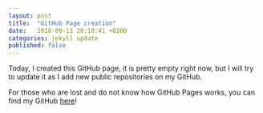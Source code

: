```yaml
---
layout: post
title:  "GitHub Page creation"
date:   2018-09-11 20:10:41 +0200
categories: jekyll update
published: false
---
```

Today, I created this GitHub page, it is pretty empty right now, but I will try to update it as I add new public repositories on my GitHub.

For those who are lost and do not know how GitHub Pages works, you can find my GitHub [here][my-github]!

[my-github]: https://github.com/Smlep
